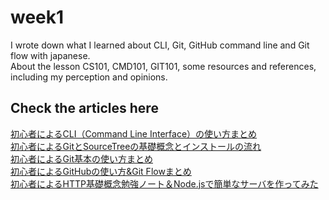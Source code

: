# week1
I wrote down what I learned about CLI, Git, GitHub command line and Git flow with japanese.</br>
About the lesson CS101, CMD101, GIT101, some resources and references, including my perception and opinions.

## Check the articles here
[初心者によるCLI（Command Line Interface）の使い方まとめ](https://qiita.com/hu-yu/items/0b22a79a62ff63fa983f)</br>
[初心者によるGitとSourceTreeの基礎概念とインストールの流れ](https://qiita.com/hu-yu/items/e390eb3f71993dd378ed)</br>
[初心者によるGit基本の使い方まとめ](https://qiita.com/hu-yu/items/cbf2a7162c6b4c41239d)</br>
[初心者によるGitHubの使い方&Git Flowまとめ](https://qiita.com/hu-yu/items/f81e94e00d0cf223cdc8)</br>
[初心者によるHTTP基礎概念勉強ノート＆Node.jsで簡単なサーバを作ってみた](https://qiita.com/hu-yu/items/967c20a9dcf708803644)
